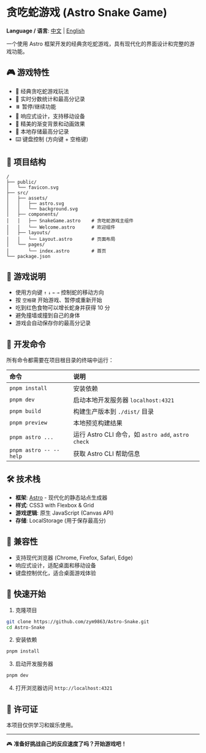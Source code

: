 # 贪吃蛇游戏 (Astro Snake Game)

**Language / 语言**: [中文](README.md) | [English](README_EN.md)

一个使用 Astro 框架开发的经典贪吃蛇游戏，具有现代化的界面设计和完整的游戏功能。

## 🎮 游戏特性

- 🐍 经典贪吃蛇游戏玩法
- 🎯 实时分数统计和最高分记录
- ⏸️ 暂停/继续功能
- 🎨 响应式设计，支持移动设备
- 🎪 精美的渐变背景和动画效果
- 💾 本地存储最高分记录
- ⌨️ 键盘控制 (方向键 + 空格键)

## 🚀 项目结构

```text
/
├── public/
│   └── favicon.svg
├── src/
│   ├── assets/
│   │   ├── astro.svg
│   │   └── background.svg
│   ├── components/
│   │   ├── SnakeGame.astro    # 贪吃蛇游戏主组件
│   │   └── Welcome.astro      # 欢迎组件
│   ├── layouts/
│   │   └── Layout.astro       # 页面布局
│   └── pages/
│       └── index.astro        # 首页
└── package.json
```

## 🎯 游戏说明

- 使用方向键 `↑` `↓` `←` `→` 控制蛇的移动方向
- 按 `空格键` 开始游戏、暂停或重新开始
- 吃到红色食物可以增长蛇身并获得 10 分
- 避免撞墙或撞到自己的身体
- 游戏会自动保存你的最高分记录

## 🧞 开发命令

所有命令都需要在项目根目录的终端中运行：

| 命令                       | 说明                                           |
| :------------------------ | :----------------------------------------------- |
| `pnpm install`            | 安装依赖                                        |
| `pnpm dev`               | 启动本地开发服务器 `localhost:4321`              |
| `pnpm build`             | 构建生产版本到 `./dist/` 目录                     |
| `pnpm preview`           | 本地预览构建结果                                 |
| `pnpm astro ...`         | 运行 Astro CLI 命令，如 `astro add`, `astro check` |
| `pnpm astro -- --help`   | 获取 Astro CLI 帮助信息                          |

## 🛠️ 技术栈

- **框架**: [Astro](https://astro.build) - 现代化的静态站点生成器
- **样式**: CSS3 with Flexbox & Grid
- **游戏逻辑**: 原生 JavaScript (Canvas API)
- **存储**: LocalStorage (用于保存最高分)

## 📱 兼容性

- 支持现代浏览器 (Chrome, Firefox, Safari, Edge)
- 响应式设计，适配桌面和移动设备
- 键盘控制优化，适合桌面游戏体验

## 🎯 快速开始

1. 克隆项目
```bash
git clone https://github.com/zym9863/Astro-Snake.git
cd Astro-Snake
```

2. 安装依赖
```bash
pnpm install
```

3. 启动开发服务器
```bash
pnpm dev
```

4. 打开浏览器访问 `http://localhost:4321`

## 📄 许可证

本项目仅供学习和娱乐使用。

---

🎮 **准备好挑战自己的反应速度了吗？开始游戏吧！**